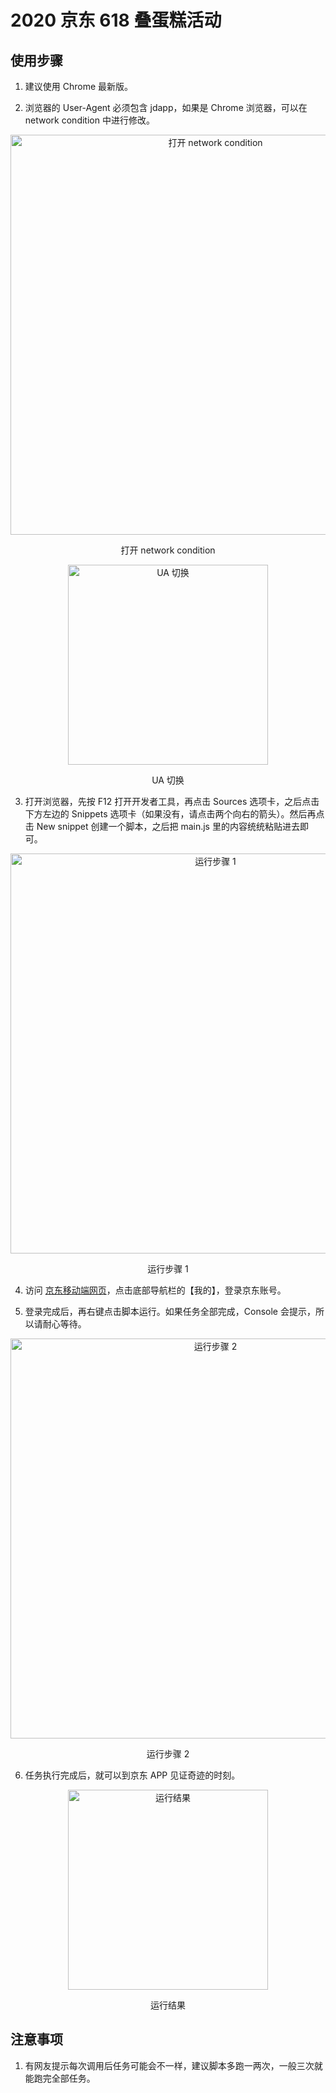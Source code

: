 # 2020 京东 618 叠蛋糕活动

## 使用步骤

1. 建议使用 Chrome 最新版。

2. 浏览器的 User-Agent 必须包含 jdapp，如果是 Chrome 浏览器，可以在 network condition 中进行修改。

<p align="center">
  <img width="640" src="https://s1.ax1x.com/2020/05/28/tZEGb8.png" alt="打开 network condition">
  <p align="center">打开 network condition<p>
</p>

<p align="center">
  <img width="320" src="https://s1.ax1x.com/2020/05/28/tZE8Df.png" alt="UA 切换">
  <p align="center">UA 切换<p>
</p>

3. 打开浏览器，先按 F12 打开开发者工具，再点击 Sources 选项卡，之后点击下方左边的 Snippets 选项卡（如果没有，请点击两个向右的箭头）。然后再点击 New snippet 创建一个脚本，之后把 main.js 里的内容统统粘贴进去即可。

<p align="center">
  <img width="640" src="https://s1.ax1x.com/2020/05/27/tEozUH.png" alt="运行步骤 1">
  <p align="center">运行步骤 1<p>
</p>

4. 访问 [京东移动端网页](https://m.jd.com/)，点击底部导航栏的【我的】，登录京东账号。

5. 登录完成后，再右键点击脚本运行。如果任务全部完成，Console 会提示，所以请耐心等待。

<p align="center">
  <img width="640" src="https://s1.ax1x.com/2020/05/27/tEoxVe.png" alt="运行步骤 2">
  <p align="center">运行步骤 2<p>
</p>

6. 任务执行完成后，就可以到京东 APP 见证奇迹的时刻。

<p align="center">
  <img width="320" src="https://s1.ax1x.com/2020/05/27/tEojbD.png" alt="运行结果">
  <p align="center">运行结果<p>
</p>

## 注意事项

1. 有网友提示每次调用后任务可能会不一样，建议脚本多跑一两次，一般三次就能跑完全部任务。
